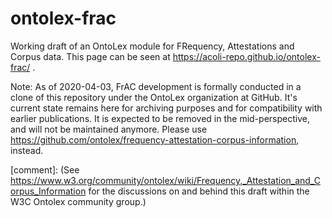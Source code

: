 # ontolex-frac
Working draft of an OntoLex module for FRequency, Attestations and Corpus data. This page can be seen at https://acoli-repo.github.io/ontolex-frac/ .

Note: As of 2020-04-03, FrAC development is formally conducted in a clone of this repository under the OntoLex organization at GitHub. It's current state remains here for archiving purposes and for compatibility with earlier publications. It is expected to be removed in the mid-perspective, and will not be maintained anymore. Please use https://github.com/ontolex/frequency-attestation-corpus-information, instead.

[comment]: (See https://www.w3.org/community/ontolex/wiki/Frequency,_Attestation_and_Corpus_Information for the discussions on and behind this draft within the W3C Ontolex community group.)
